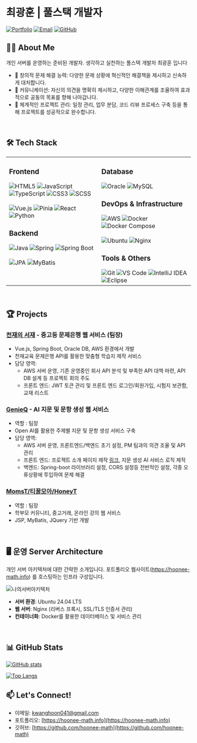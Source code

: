 # 최광훈 | 풀스택 개발자

[![Portfolio](https://img.shields.io/badge/Portfolio-hoonee--math.info-blue?style=for-the-badge&logo=internetexplorer&logoColor=white)](https://hoonee-math.info)
[![Email](https://img.shields.io/badge/Email-kwanghoon041%40gmail.com-red?style=for-the-badge&logo=gmail&logoColor=white)](mailto:kwanghoon041@gmail.com)
[![GitHub](https://img.shields.io/badge/GitHub-hoonee--math-black?style=for-the-badge&logo=github&logoColor=white)](https://github.com/hoonee-math)

## 👨‍💻 About Me

개인 서버를 운영하는 준비된 개발자. 생각하고 실천하는 풀스택 개발자 최광훈 입니다

- 🌱 창의적 문제 해결 능력: 다양한 문제 상황에 혁신적인 해결책을 제시하고 신속하게 대처합니다.
- 🤝 커뮤니케이션: 자신의 의견을 명확히 제시하고, 다양한 이해관계를 조율하여 효과적으로 공동의 목표를 향해 나아갑니다.
- 🔭 체계적인 프로젝트 관리: 일정 관리, 업무 분담, 코드 리뷰 프로세스 구축 등을 통해 프로젝트를 성공적으로 완수합니다.


</br>

## 🛠️ Tech Stack

<table>
  <tr>
    <td valign="top" width="50%">
      <h3>Frontend</h3>
      <div>
        <img src="https://img.shields.io/badge/HTML5-E34F26?style=flat-square&logo=html5&logoColor=white" alt="HTML5" />
        <img src="https://img.shields.io/badge/JavaScript-F7DF1E?style=flat-square&logo=javascript&logoColor=black" alt="JavaScript" />
        <img src="https://img.shields.io/badge/TypeScript-3178C6?style=flat-square&logo=typescript&logoColor=white" alt="TypeScript" />
        <img src="https://img.shields.io/badge/CSS3-1572B6?style=flat-square&logo=css3&logoColor=white" alt="CSS3" />
        <img src="https://img.shields.io/badge/SCSS-CC6699?style=flat-square&logo=sass&logoColor=white" alt="SCSS" />
        </br></br>
        <img src="https://img.shields.io/badge/Vue.js-4FC08D?style=flat-square&logo=vue.js&logoColor=white" alt="Vue.js" />
        <img src="https://img.shields.io/badge/Pinia-35495E?style=flat-square&logo=vue.js&logoColor=4FC08D" alt="Pinia" />
        <img src="https://img.shields.io/badge/React-61DAFB?style=flat-square&logo=react&logoColor=black" alt="React" />
        <img src="https://img.shields.io/badge/Python-3776AB?style=flat-square&logo=python&logoColor=white" alt="Python" />
      </div>
      <h3>Backend</h3>
      <div>
        <img src="https://img.shields.io/badge/Java-007396?style=flat-square&logo=java&logoColor=white" alt="Java" />
        <img src="https://img.shields.io/badge/Spring-6DB33F?style=flat-square&logo=spring&logoColor=white" alt="Spring" />
        <img src="https://img.shields.io/badge/Spring_Boot-6DB33F?style=flat-square&logo=spring-boot&logoColor=white" alt="Spring Boot" />
        </br></br>
        <img src="https://img.shields.io/badge/JPA-007396?style=flat-square&logo=java&logoColor=white" alt="JPA" />
        <img src="https://img.shields.io/badge/MyBatis-000000?style=flat-square&logo=mybatis&logoColor=white" alt="MyBatis" />
      </div>
    </td>
    <td valign="top" width="50%">
      <h3>Database</h3>
      <div>
        <img src="https://img.shields.io/badge/Oracle-F80000?style=flat-square&logo=oracle&logoColor=white" alt="Oracle" />
        <img src="https://img.shields.io/badge/MySQL-4479A1?style=flat-square&logo=mysql&logoColor=white" alt="MySQL" />
      </div>
      <h3>DevOps & Infrastructure</h3>
      <div>
        <img src="https://img.shields.io/badge/AWS-232F3E?style=flat-square&logo=amazon-aws&logoColor=white" alt="AWS" />
        <img src="https://img.shields.io/badge/Docker-2496ED?style=flat-square&logo=docker&logoColor=white" alt="Docker" />
        <img src="https://img.shields.io/badge/Docker_Compose-2496ED?style=flat-square&logo=docker&logoColor=white" alt="Docker Compose" />
        </br></br>
        <img src="https://img.shields.io/badge/Ubuntu-E95420?style=flat-square&logo=ubuntu&logoColor=white" alt="Ubuntu" />
        <img src="https://img.shields.io/badge/Nginx-009639?style=flat-square&logo=nginx&logoColor=white" alt="Nginx" />
      </div>
      <h3>Tools & Others</h3>
      <div>
        <img src="https://img.shields.io/badge/Git-F05032?style=flat-square&logo=git&logoColor=white" alt="Git" />
        <img src="https://img.shields.io/badge/VS_Code-007ACC?style=flat-square&logo=visual-studio-code&logoColor=white" alt="VS Code" />
        <img src="https://img.shields.io/badge/IntelliJ_IDEA-000000?style=flat-square&logo=intellij-idea&logoColor=white" alt="IntelliJ IDEA" />
        <img src="https://img.shields.io/badge/Eclipse-2C2255?style=flat-square&logo=eclipse&logoColor=white" alt="Eclipse" />
      </div>
    </td>
  </tr>
</table>

</br>

## 🏆 Projects
### [천재의 서재](https://github.com/ChunJae-Full-Stack-FinalProject) - 중고등 문제은행 웹 서비스 (팀장)
- Vue.js, Spring Boot, Oracle DB, AWS 환경에서 개발
- 천재교육 문제은행 API를 활용한 맞춤형 학습지 제작 서비스
- 담당 영역:
  - AWS 서버 운영, 기존 운영중인 회사 API 분석 및 부족한 API 대책 마련, API DB 설계 등 프로젝트 회의 주도
  - 프론트 엔드: JWT 토큰 관리 및 프론트 엔드 로그인/회원가입, 시험지 보관함, 교재 리스트

### [GenieQ](https://github.com/ChunJae-Full-Stack-FinalProject) - AI 지문 및 문항 생성 웹 서비스
- 역할 : 팀장
- Open AI를 활용한 주제별 지문 및 문항 생성 서비스 구축
- 담당 영역:
  - AWS 서버 운영, 프론트엔드/백엔드 초기 설정, PM 팀과의 의견 조율 및 API 관리
  - 프론트 엔드: 프로젝트 소개 페이지 제작 [링크](http://43.202.6.90/team/genius/kwanghoon), 지문 생성 AI 서비스 로직 제작
  - 백엔드: Spring-boot 라이브러리 설정, CORS 설정등 전반적인 설정, 각종 오류상황에 투입하여 문제 해결

### [MomsT/티꿀모아/HoneyT](https://github.com/hoonee-math/Teachers_3_eLearning)
- 역할 : 팀장
- 학부모 커뮤니티, 중고거래, 온라인 강의 웹 서비스
- JSP, MyBatis, JQuery 기반 개발


</br>

## 🖥️ 운영 Server Architecture

개인 서버 아키텍처에 대한 간략한 소개입니다. 포트폴리오 웹사이트(https://hoonee-math.info) 를 호스팅하는 인프라 구성입니다.

![나의서버아키텍처](https://github.com/user-attachments/assets/c46a85d3-dec4-446a-bafe-3cc827207762)

- **서버 환경**: Ubuntu 24.04 LTS
- **웹 서버**: Nginx (리버스 프록시, SSL/TLS 인증서 관리)
- **컨테이너화**: Docker를 활용한 데이터베이스 및 서비스 관리
<!-- - **CI/CD**: GitHub Actions를 통한 자동 배포 파이프라인
- **모니터링**: Prometheus & Grafana를 활용한 서버 모니터링
-->

</br>

## 📊 GitHub Stats

[![GitHub stats](https://github-readme-stats.vercel.app/api?username=hoonee-math&show_icons=true&theme=radical)](https://github.com/hoonee-math)

[![Top Langs](https://github-readme-stats.vercel.app/api/top-langs/?username=hoonee-math&layout=compact&theme=radical)](https://github.com/hoonee-math)


## 📫 Let's Connect!

- 이메일: kwanghoon041@gmail.com
- 포트폴리오: [https://hoonee-math.info](https://hoonee-math.info)
- 깃허브: [https://github.com/hoonee-math](https://github.com/hoonee-math)





